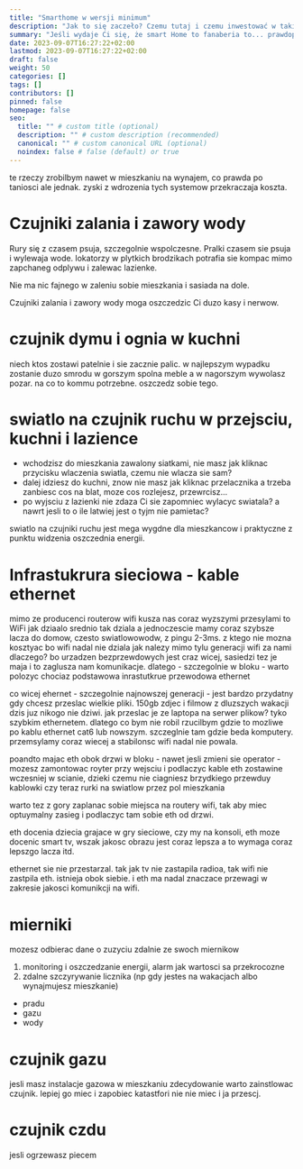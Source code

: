 ```yaml
---
title: "Smarthome w wersji minimum"
description: "Jak to się zaczeło? Czemu tutaj i czemu inwestować w takie mieszkanie? "
summary: "Jeśli wydaje Ci się, że smart Home to fanaberia to... prawdopoobnie masz racje. Ale jest kilka rozwiązań, które opłaca się zaimplemnetować nawet w mieszkaniu na wynajem. Poznaj je."
date: 2023-09-07T16:27:22+02:00
lastmod: 2023-09-07T16:27:22+02:00
draft: false
weight: 50
categories: []
tags: []
contributors: []
pinned: false
homepage: false
seo:
  title: "" # custom title (optional)
  description: "" # custom description (recommended)
  canonical: "" # custom canonical URL (optional)
  noindex: false # false (default) or true
---
```


te rzeczy zrobilbym nawet w mieszkaniu na wynajem, co prawda po taniosci ale jednak. zyski z wdrozenia tych systemow przekraczaja koszta.

# Czujniki zalania i zawory wody
Rury się z czasem psuja, szczegolnie wspolczesne.
Pralki czasem sie psuja i wylewaja wode.
lokatorzy w plytkich brodzikach potrafia sie kompac mimo zapchaneg odplywu i zalewac lazienke.

Nie ma nic fajnego w zaleniu sobie mieszkania i sasiada na dole.

Czujniki zalania i zawory wody moga oszczedzic Ci duzo kasy i nerwow.

# czujnik dymu i ognia w kuchni

niech ktos zostawi patelnie i sie zacznie palic. w najlepszym wypadku zostanie duzo smrodu w gorszym spolna meble a w nagorszym wywolasz pozar. na co to kommu potrzebne. oszczedz sobie tego.

# swiatlo na czujnik ruchu w przejsciu, kuchni i lazience

- wchodzisz do mieszkania zawalony siatkami, nie masz jak kliknac przycisku wlaczenia swiatla, czemu nie wlacza sie sam?
- dalej idziesz do kuchni, znow nie masz jak kliknac przelacznika a trzeba zanbiesc cos na blat, moze cos rozlejesz, przewrcisz...
- po wyjsciu z lazienki nie zdaza Ci sie zapomniec wylacyc swiatala? a nawrt jesli to o ile latwiej jest o tyjm nie pamietac?

swiatlo na czujniki ruchu jest mega wygdne dla mieszkancow i praktyczne z punktu widzenia oszczednia energii.


# Infrastukrura sieciowa - kable ethernet
mimo ze producenci routerow wifi kusza nas coraz wyzszymi przesylami to WiFi jak dziaalo srednio tak dziala
a jednoczescie mamy coraz szybsze lacza do domow, czesto swiatlowowodw, z pingu 2-3ms.
z ktego nie mozna kosztyac bo wifi nadal nie dziala jak nalezy mimo tylu generacji wifi za nami
dlaczego? bo urzadzen bezprzewdowych jest craz wicej, sasiedzi tez je maja i to zaglusza nam komunikacje.
dlatego - szczegolnie w bloku - warto polozyc chociaz podstawowa inrastutkrue przewodowa ethernet

co wicej ehernet - szczegolnie najnowszej generacji - jest bardzo przydatny gdy chcesz przeslac wielkie pliki.
150gb zdjec i filmow z dluzszych wakacji dzis juz nikogo nie dziwi. jak przeslac je ze laptopa na serwer plikow?
tyko szybkim ethernetem. dlatego co bym nie robil rzucilbym gdzie to mozliwe po kablu ethernet cat6 lub nowszym.
szczeglnie tam gdzie beda komputery. przemsylamy coraz wiecej a stabilonsc wifi nadal nie powala.

poandto majac eth obok drzwi w bloku - nawet jesli zmieni sie operator - mozesz zamontowac royter przy wejsciu i podlaczyc kable eth zostawine wczesniej w scianie, dzieki czemu nie ciagniesz brzydkiego przewduy kablowki czy teraz rurki na swiatlow przez pol mieszkania

warto tez z gory zaplanac sobie miejsca na routery wifi, tak aby miec optuymalny zasieg i podlaczyc tam sobie eth od drzwi.

eth docenia dziecia grajace w gry sieciowe, czy my na konsoli,
eth moze docenic smart tv, wszak jakosc obrazu jest coraz lepsza a to wymaga coraz lepszgo lacza itd.

ethernet sie nie przestarzal. tak jak tv nie zastapila radioa, tak wifi nie zastpila eth. istnieja obok siebie. i eth ma nadal znaczace przewagi w zakresie jakosci komunikcji na wifi.

# mierniki
mozesz odbierac dane o zuzyciu zdalnie ze swoch miernikow

1) monitoring i  oszczedzanie energii, alarm jak wartosci sa przekrocozne
2) zdalne szczyrywanie licznika (np gdy jestes na wakacjach albo wynajmujesz mieszkanie)

* pradu
* gazu
* wody

# czujnik gazu

jesli masz instalacje gazowa w mieszkaniu zdecydowanie warto zainstlowac czujnik. lepiej go miec i zapobiec katastfori nie nie miec i ja przescj.

# czujnik czdu
jesli ogrzewasz piecem

